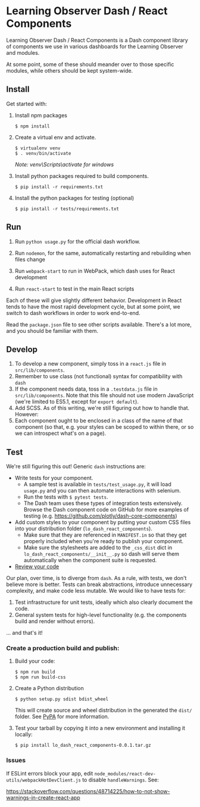# Learning Observer Dash / React Components

Learning Observer Dash / React Components is a Dash component library of components we use in various dashboards for the Learning Observer and modules.

At some point, some of these should meander over to those specific modules, while others should be kept system-wide.

## Install

Get started with:

1. Install npm packages
    ```
    $ npm install
    ```
2. Create a virtual env and activate.
    ```
    $ virtualenv venv
    $ . venv/bin/activate
    ```
    _Note: venv\Scripts\activate for windows_

3. Install python packages required to build components.
    ```
    $ pip install -r requirements.txt
    ```
4. Install the python packages for testing (optional)
    ```
    $ pip install -r tests/requirements.txt
    ```

## Run

1. Run `python usage.py` for the official dash workflow.

2. Run `nodemon`, for the same, automatically restarting and rebuilding when files change

3. Run `webpack-start` to run in WebPack, which dash uses for React development

4. Run `react-start` to test in the main React scripts

Each of these will give slightly different behavior. Development in React tends to have the most rapid development cycle, but at some point, we switch to dash workflows in order to work end-to-end.

Read the `package.json` file to see other scripts available. There's a lot more, and you should be familiar with them.

## Develop

1. To develop a new component, simply toss in a `react.js` file in `src/lib/components`.
2. Remember to use class (not functional) syntax for compatibility with `dash`
3. If the component needs data, toss in a `.testdata.js` file in `src/lib/components`. Note that this file should not use modern JavaScript (we're limited to ES5.1, except for `export default`).
4. Add SCSS. As of this writing, we're still figuring out how to handle that. However:
5. Each component ought to be enclosed in a class of the name of that component (so that, e.g. your styles can be scoped to within there, or so we can introspect what's on a page).

## Test

We're still figuring this out! Generic `dash` instructions are:

- Write tests for your component.
    - A sample test is available in `tests/test_usage.py`, it will load `usage.py` and you can then automate interactions with selenium.
    - Run the tests with `$ pytest tests`.
    - The Dash team uses these types of integration tests extensively. Browse the Dash component code on GitHub for more examples of testing (e.g. https://github.com/plotly/dash-core-components)
- Add custom styles to your component by putting your custom CSS files into your distribution folder (`lo_dash_react_components`).
    - Make sure that they are referenced in `MANIFEST.in` so that they get properly included when you're ready to publish your component.
    - Make sure the stylesheets are added to the `_css_dist` dict in `lo_dash_react_components/__init__.py` so dash will serve them automatically when the component suite is requested.
- [Review your code](./review_checklist.md)

Our plan, over time, is to diverge from `dash`. As a rule, with tests, we don't believe more is better. Tests can break abstractions, introduce unnecessary complexity, and make code less mutable. We would like to have tests for:

1. Test infrastructure for unit tests, ideally which also clearly document the code.
2. General system tests for high-level functionality (e.g. the components build and render without errors).

... and that's it!

### Create a production build and publish:

1. Build your code:
    ```
    $ npm run build
    $ npm run build-css
    ```
2. Create a Python distribution
    ```
    $ python setup.py sdist bdist_wheel
    ```
    This will create source and wheel distribution in the generated the `dist/` folder.
    See [PyPA](https://packaging.python.org/guides/distributing-packages-using-setuptools/#packaging-your-project)
    for more information.

3. Test your tarball by copying it into a new environment and installing it locally:
    ```
    $ pip install lo_dash_react_components-0.0.1.tar.gz
    ```

### Issues

If ESLint errors block your app, edit `node_modules/react-dev-utils/webpackHotDevClient.js` to disable `handleWarnings`. See:

https://stackoverflow.com/questions/48714225/how-to-not-show-warnings-in-create-react-app